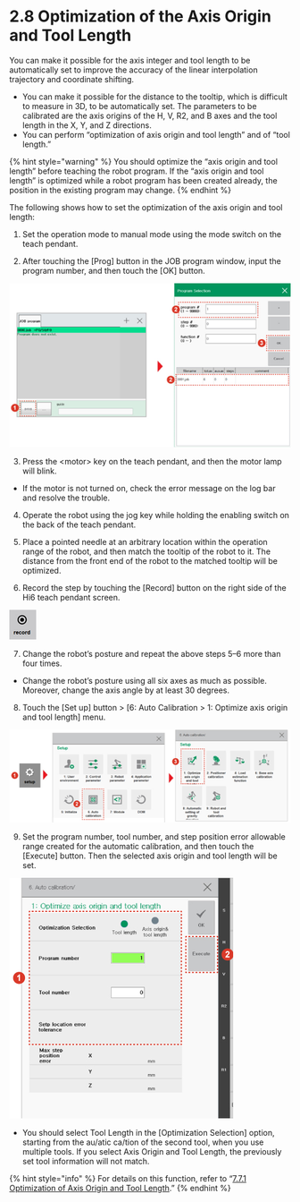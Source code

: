 ﻿# 2.8 Optimization of the Axis Origin and Tool Length

You can make it possible for the axis integer and tool length to be automatically set to improve the accuracy of the linear interpolation trajectory and coordinate shifting.

* You can make it possible for the distance to the tooltip, which is difficult to measure in 3D, to be automatically set. The parameters to be calibrated are the axis origins of the H, V, R2, and B axes and the tool length in the X, Y, and Z directions.
* You can perform “optimization of axis origin and tool length” and of “tool length.”

{% hint style="warning" %}
You should optimize the “axis origin and tool length” before teaching the robot program. If the “axis origin and tool length” is optimized while a robot program has been created already, the position in the existing program may change.
{% endhint %}

The following shows how to set the optimization of the axis origin and tool length:

1.	Set the operation mode to manual mode using the mode switch on the teach pendant.

2.	After touching the \[Prog\] button in the JOB program window, input the program number, and then touch the \[OK\] button.



![](../_assets/image_314.png)


3.	Press the &lt;motor&gt; key on the teach pendant, and then the motor lamp will blink.

* If the motor is not turned on, check the error message on the log bar and resolve the trouble.

4.	Operate the robot using the jog key while holding the enabling switch on the back of the teach pendant.

5.	Place a pointed needle at an arbitrary location within the operation range of the robot, and then match the tooltip of the robot to it. The distance from the front end of the robot to the matched tooltip will be optimized.

6.	Record the step by touching the \[Record\] button on the right side of the Hi6 teach pendant screen.

![](../_assets/image_316.png)


7.	Change the robot’s posture and repeat the above steps 5–6 more than four times.

* Change the robot’s posture using all six axes as much as possible. Moreover, change the axis angle by at least 30 degrees.

8.	Touch the \[Set up\] button &gt; \[6: Auto Calibration &gt; 1: Optimize axis origin and tool length\] menu.

![](../_assets/image_324.png)


9.	Set the program number, tool number, and step position error allowable range created for the automatic calibration, and then touch the \[Execute\] button. Then the selected axis origin and tool length will be set.

![](../_assets/image_330.png)

* You should select Tool Length in the \[Optimization Selection\] option, starting from the au/atic ca/tion of the second tool, when you use multiple tools. If you select Axis Origin and Tool Length, the previously set tool information will not match.

{% hint style="info" %}
For details on this function, refer to “[7.7.1 Optimization of Axis Origin and Tool Length](../7-setting/7-auto-calibration/1-axis-origin-tool-length-optimization.md).”
{% endhint %}

